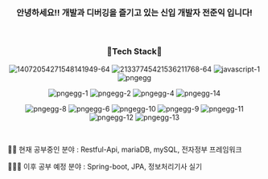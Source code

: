 <h3 align="center" > 안녕하세요!! 개발과 디버깅을 즐기고 있는 신입 개발자 전준익 입니다! </h3></br>

<h3 align="center"> 🔨Tech Stack🔧 </h3>
<p align="center"> 
  <img src="https://i.ibb.co/p1X2zcZ/14072054271548141949-64.png" alt="14072054271548141949-64" border="0"> 
  <img src="https://i.ibb.co/tx83H9d/21337745421536211768-64.png" alt="21337745421536211768-64" border="0">
  <img src="https://i.ibb.co/ZJnhYhH/javascript-1.png" alt="javascript-1" border="0">
  <img src="https://i.ibb.co/Pjrxf0j/pngegg.png" alt="pngegg" border="0">
</p>
<p align="center"> 
  <img src="https://i.ibb.co/gVqwV7y/pngegg-1.png" alt="pngegg-1" border="0">
  <img src="https://i.ibb.co/fQ8VnrN/pngegg-2.png" alt="pngegg-2" border="0">
  <img src="https://i.ibb.co/2dY0R6Y/pngegg-4.png" alt="pngegg-4" border="0">
  <img src="https://i.ibb.co/vL8mDHs/pngegg-14.png" alt="pngegg-14" border="0">
</p>
<p align="center"> 
  <img src="https://i.ibb.co/XWzSmz3/pngegg-8.png" alt="pngegg-8" border="0">
  <img src="https://i.ibb.co/w6Pp4MM/pngegg-6.png" alt="pngegg-6" border="0">
  <img src="https://i.ibb.co/4Kn6vhZ/pngegg-10.png" alt="pngegg-10" border="0">
  <img src="https://i.ibb.co/stw1T3K/pngegg-9.png" alt="pngegg-9" border="0">
  <img src="https://i.ibb.co/xDS75mK/pngegg-11.png" alt="pngegg-11" border="0">
  <img src="https://i.ibb.co/dg0r2Pw/pngegg-12.png" alt="pngegg-12" border="0">
  <img src="https://i.ibb.co/V2FsKT5/pngegg-13.png" alt="pngegg-13" border="0">
</p>
</br>
<p>🧗🏻  현재 공부중인 분야 : Restful-Api, mariaDB, mySQL, 전자정부 프레임워크</p>
<p>🧑🏻‍💻   이후 공부 예정 분야 : Spring-boot, JPA, 정보처리기사 실기</p>
